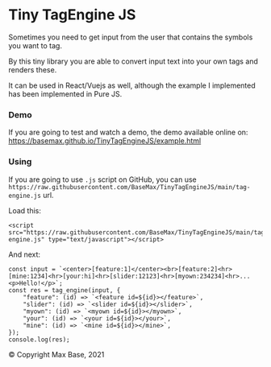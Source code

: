 # Tiny TagEngine JS

Sometimes you need to get input from the user that contains the symbols you want to tag.

By this tiny library you are able to convert input text into your own tags and renders these.

It can be used in React/Vuejs as well, although the example I implemented has been implemented in Pure JS.

### Demo

If you are going to test and watch a demo, the demo available online on: https://basemax.github.io/TinyTagEngineJS/example.html

### Using

If you are going to use `.js` script on GitHub, you can use `https://raw.githubusercontent.com/BaseMax/TinyTagEngineJS/main/tag-engine.js` url.

Load this:

```
<script src="https://raw.githubusercontent.com/BaseMax/TinyTagEngineJS/main/tag-engine.js" type="text/javascript"></script>
```

And next:

```
const input = `<center>[feature:1]</center><br>[feature:2]<hr>[mine:1234]<hr>[your:hi]<hr>[slider:12123]<hr>[myown:234234]<hr>...<p>Hello!</p>`;
const res = tag_engine(input, {
    "feature": (id) => `<feature id=${id}></feature>`,
    "slider": (id) => `<slider id=${id}></slider>`,
    "myown": (id) => `<myown id=${id}></myown>`,
    "your": (id) => `<your id=${id}></your>`,
    "mine": (id) => `<mine id=${id}></mine>`,
});
console.log(res);
```

© Copyright Max Base, 2021
